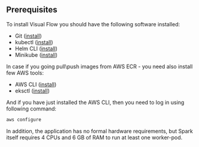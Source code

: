 ## Prerequisites

To install Visual Flow you should have the following software installed:

- Git ([install](https://git-scm.com/downloads))
- kubectl ([install](https://kubernetes.io/docs/tasks/tools/))
- Helm CLI ([install](https://helm.sh/docs/intro/install/))
- Minikube ([install](https://minikube.sigs.k8s.io/docs/start/))

In case if you going pull\push images from AWS ECR - you need also install few AWS tools:
- AWS CLI ([install](https://docs.aws.amazon.com/cli/latest/userguide/cli-chap-install.html))
- eksctl ([install](https://docs.aws.amazon.com/eks/latest/userguide/eksctl.html))

And if you have just installed the AWS CLI, then you need to log in using following command:

```bash
aws configure
```

In addition, the application has no formal hardware requirements, but Spark itself requires 4 CPUs and 6 GB of RAM to run at least one worker-pod.

